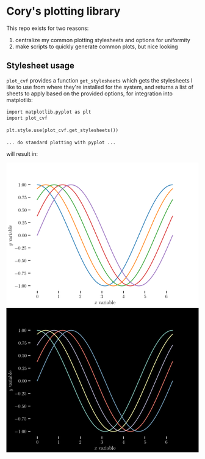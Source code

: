
# Cory's plotting library

This repo exists for two reasons:
  1. centralize my common plotting stylesheets and options for uniformity
  2. make scripts to quickly generate common plots, but nice looking

## Stylesheet usage

`plot_cvf` provides a function `get_stylesheets` which gets the stylesheets I
like to use from where they're installed for the system, and returns a list of
sheets to apply based on the provided options, for integration into matplotlib:

```
import matplotlib.pyplot as plt
import plot_cvf

plt.style.use(plot_cvf.get_stylesheets())

... do standard plotting with pyplot ...

```

will result in:

![dressed up pyplot sinusoid](assets/plot_stylesheet.png)
![dressed up pyplot sinusoid (dark)](assets/plot_stylesheet_dark.png)



